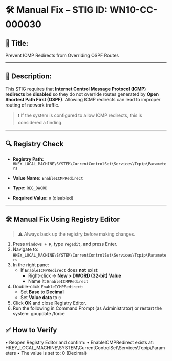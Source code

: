 # 🛠️ Manual Fix – STIG ID: WN10-CC-000030

## 📌 Title:
Prevent ICMP Redirects from Overriding OSPF Routes

---

## 📖 Description:
This STIG requires that **Internet Control Message Protocol (ICMP) redirects** be **disabled** so they do not override routes generated by **Open Shortest Path First (OSPF)**. Allowing ICMP redirects can lead to improper routing of network traffic.

> ❗ If the system is configured to allow ICMP redirects, this is considered a finding.

---

## 🔍 Registry Check

- **Registry Path:**  
  `HKEY_LOCAL_MACHINE\SYSTEM\CurrentControlSet\Services\Tcpip\Parameters`

- **Value Name:** `EnableICMPRedirect`  
- **Type:** `REG_DWORD`  
- **Required Value:** `0` (disabled)

---

## 🛠️ Manual Fix Using Registry Editor

> ⚠️ Always back up the registry before making changes.

1. Press `Windows + R`, type `regedit`, and press Enter.
2. Navigate to:  
   `HKEY_LOCAL_MACHINE\SYSTEM\CurrentControlSet\Services\Tcpip\Parameters`
3. In the right pane:
   - If `EnableICMPRedirect` does **not** exist:
     - Right-click → **New > DWORD (32-bit) Value**
     - Name it: `EnableICMPRedirect`
4. Double-click `EnableICMPRedirect`:
   - Set **Base** to **Decimal**
   - Set **Value data** to `0`
5. Click **OK** and close Registry Editor.
6. Run the following in Command Prompt (as Administrator) or restart the system: gpupdate /force

## ✅ How to Verify
 •	Reopen Registry Editor and confirm:
 •	EnableICMPRedirect exists at:
HKEY_LOCAL_MACHINE\SYSTEM\CurrentControlSet\Services\Tcpip\Parameters
	•	The value is set to: 0 (Decimal)
